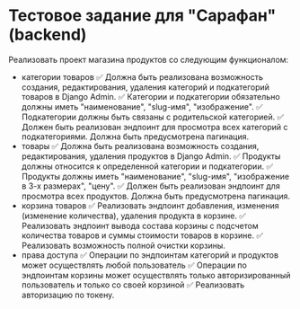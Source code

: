 # Тестовое задание для "Сарафан" (backend)

Реализовать проект магазина продуктов со следующим функционалом:
 - категории товаров
✅ Должна быть реализована возможность создания, редактирования, удаления категорий и подкатегорий товаров в Django Admin.
✅ Категории и подкатегории обязательно должны иметь "наименование", "slug-имя", "изображение".
✅ Подкатегории должны быть связаны с родительской категорией.
✅ Должен быть реализован эндпоинт для просмотра всех категорий с подкатегориями. Должна быть предусмотрена пагинация.
 - товары
✅ Должна быть реализована возможность создания, редактирования, удаления продуктов в Django Admin.
✅ Продукты должны относится к определенной категории и подкатегории.
✅ Продукты должны иметь "наименование", "slug-имя", "изображение в 3-х размерах", "цену".
✅ Должен быть реализован эндпоинт для просмотра всех продуктов. Должна быть предусмотрена пагинация.
 - корзина товаров
✅ Реализовать эндпоинт добавления, изменения (изменение количества), удаления продукта в корзине.
✅ Реализовать эндпоинт вывода состава корзины с подсчетом количества товаров и суммы стоимости товаров в корзине.
✅ Реализовать возможность полной очистки корзины.
 - права доступа
✅ Операции по эндпоинтам категорий и продуктов может осуществлять любой пользователь
✅ Операции по эндпоинтам корзины может осуществлять только авторизированный пользователь и только со своей корзиной
✅ Реализовать авторизацию по токену.
